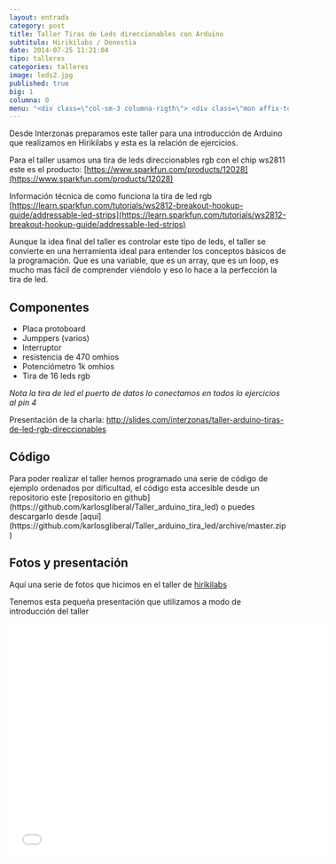 ```yaml
---
layout: entrada
category: post
title: Taller Tiras de Leds direccionables con Arduino
subtitulo: Hirikilabs / Donostia
date: 2014-07-25 11:21:04
tipo: talleres
categories: talleres
image: leds2.jpg
published: true
big: 1
columna: 0
menu: "<div class=\"col-sm-3 columna-rigth\"> <div class=\"mon affix-top\" data-spy=\"affix\" data-offset-top=\"250\" data-offset-bottom=\"300\"><div class=\"menu-lateral-wrapper\"><h3 class=\"title-menu-lateral\">Menú</h3><ul class=\"menu-lateral\"><li><a href=\"#componentes\">Componentes</a></li><li><a href=\"#codigo\">Código</a></li><li><a href=\"#fotos\">Presentación y fotos</a></li></ul></div><div class=\"wrapper-contacto\"><p>Si estas interesado en organizar un taller o tienes cualquier duda:</p><a class=\"btn btn-orange btn-primary\" href=\"mailto:hola@interzonas.info?subject=Contacto desde Interzonas-labs\" role=\"button\">Escríbenos</a></div></div></div>"
---
```


Desde Interzonas preparamos este taller para una introducción de Arduino que realizamos en Hirikilabs y esta es la relación de ejercicios.

<!--mas-->

Para el taller usamos una tira de leds direccionables rgb con el chip ws2811 este es el producto:
[https://www.sparkfun.com/products/12028](https://www.sparkfun.com/products/12028)

Información técnica de como funciona la tira de led rgb [https://learn.sparkfun.com/tutorials/ws2812-breakout-hookup-guide/addressable-led-strips](https://learn.sparkfun.com/tutorials/ws2812-breakout-hookup-guide/addressable-led-strips)

Aunque la idea final del taller es controlar este tipo de leds, el taller se convierte en una herramienta ideal para entender los conceptos básicos de la programación. Que es una variable, que es un array, que es un loop, es mucho mas fácil de comprender viéndolo y eso lo hace a la perfección la tira de led.

<!--Componentes-->
<a name="componentes"></a>
<h2 class="title-big-seccion">Componentes</h2>

* Placa protoboard
* Jumppers (varios)
* Interruptor
* resistencia de 470 omhios
* Potenciómetro 1k omhios
* Tira de 16 leds rgb

*Nota la tira de led el puerto de datos lo conectamos en todos lo ejercicios al pin 4*

Presentación de la charla: http://slides.com/interzonas/taller-arduino-tiras-de-led-rgb-direccionables

<a name="codigo"></a>
<h2 class="title-big-seccion">Código</h2>
Para poder realizar el taller hemos programado una serie de código de ejemplo ordenados por dificultad, el código esta accesible desde un repositorio este [repositorio en github](https://github.com/karlosgliberal/Taller_arduino_tira_led) o puedes descargarlo desde [aquí](https://github.com/karlosgliberal/Taller_arduino_tira_led/archive/master.zip)


<a name="componentes"></a>
<h2 class="title-big-seccion">Fotos y presentación</h2>

Aquí una serie de fotos que hicimos en el taller de [hirikilabs](http://hirikilabs.tabakalera.eu)
<!-- Place this tag in your head or just before your close body tag. -->
<script type="text/javascript" src="https://apis.google.com/js/plusone.js"></script>

<!-- Place this tag where you want the widget to render. -->
<div class="g-post" data-href="https://plus.google.com/105484933848505786542/posts/DpgrZACmg83"></div>


Tenemos esta pequeña presentación que utilizamos a modo de introducción del taller
<iframe src="//slides.com/interzonas/taller-arduino-tiras-de-led-rgb-direccionables/embed" width="576" height="420" scrolling="no" frameborder="0" webkitallowfullscreen mozallowfullscreen allowfullscreen></iframe>



<!--fin-->
